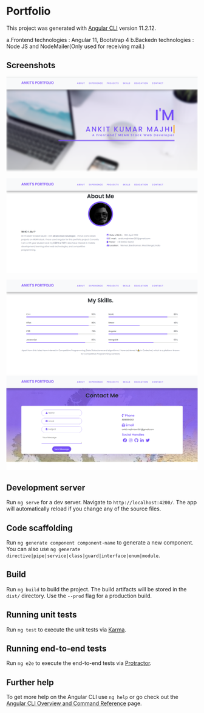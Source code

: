# Portfolio

This project was generated with [Angular CLI](https://github.com/angular/angular-cli) version 11.2.12.

a.Frontend technologies : Angular 11, Bootstrap 4
b.Backedn technologies : Node JS and NodeMailer(Only used for receiving mail.)

## Screenshots

![Alt text](src/assets/screenshots/landing.png "landing page")

![Alt text](src/assets/screenshots/about.png "About Page")

![Alt text](src/assets/screenshots/skills.png "Skills Page")
![Alt text](src/assets/screenshots/contact.png "Contact Page")

## Development server

Run `ng serve` for a dev server. Navigate to `http://localhost:4200/`. The app will automatically reload if you change any of the source files.

## Code scaffolding

Run `ng generate component component-name` to generate a new component. You can also use `ng generate directive|pipe|service|class|guard|interface|enum|module`.

## Build

Run `ng build` to build the project. The build artifacts will be stored in the `dist/` directory. Use the `--prod` flag for a production build.

## Running unit tests

Run `ng test` to execute the unit tests via [Karma](https://karma-runner.github.io).

## Running end-to-end tests

Run `ng e2e` to execute the end-to-end tests via [Protractor](http://www.protractortest.org/).

## Further help

To get more help on the Angular CLI use `ng help` or go check out the [Angular CLI Overview and Command Reference](https://angular.io/cli) page.
